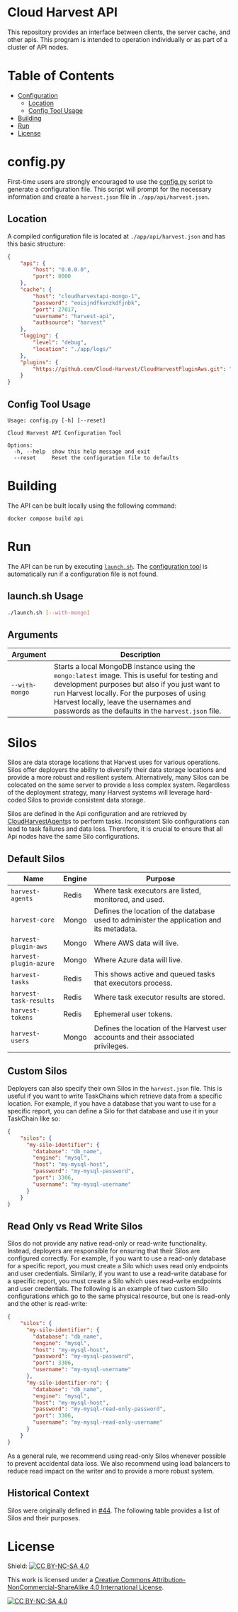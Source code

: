 # Cloud Harvest API
This repository provides an interface between clients, the server cache, and other apis. This program is intended to operation individually or as part of a cluster of API nodes. 

# Table of Contents
- [Configuration](#configpy)
  - [Location](#location) 
  - [Config Tool Usage](#config-tool-usage)
- [Building](#building)
- [Run](#run)
- [License](#license)


# config.py
First-time users are strongly encouraged to use the [config.py](config.py) script to generate a configuration file. This script will prompt for the necessary information and create a `harvest.json` file in `./app/api/harvest.json`.

## Location
A compiled configuration file is located at `./app/api/harvest.json` and has this basic structure:
```json
{
    "api": {
        "host": "0.0.0.0",
        "port": 8000
    },
    "cache": {
        "host": "cloudharvestapi-mongo-1",
        "password": "eoisjndfkvnzkdfjnbk",
        "port": 27017,
        "username": "harvest-api",
        "authsource": "harvest"
    },
    "logging": {
        "level": "debug",
        "location": "./app/logs/"
    },
    "plugins": {
        "https://github.com/Cloud-Harvest/CloudHarvestPluginAws.git": "main"
    }
}
```

## Config Tool Usage
```
Usage: config.py [-h] [--reset]

Cloud Harvest API Configuration Tool

Options:
  -h, --help  show this help message and exit
  --reset     Reset the configuration file to defaults
```

# Building
The API can be built locally using the following command:
```
docker compose build api
```

# Run
The API can be run by executing [`launch.sh`](launch.sh). The [configuration tool](#config-tool-usage) is automatically run if a configuration file is not found.

## launch.sh Usage
```bash
./launch.sh [--with-mongo]
```

## Arguments
| Argument       | Description                                                                                                                                                                                                                                                                                    |
|----------------|------------------------------------------------------------------------------------------------------------------------------------------------------------------------------------------------------------------------------------------------------------------------------------------------|
| `--with-mongo` | Starts a local MongoDB instance using the `mongo:latest` image. This is useful for testing and development purposes but also if you just want to run Harvest locally. For the purposes of using Harvest locally, leave the usernames and passwords as the defaults in the `harvest.json` file. |


# Silos
Silos are data storage locations that Harvest uses for various operations. Silos offer deployers the ability to
diversify their data storage locations and provide a more robust and resilient system. Alternatively, many Silos can be
colocated on the same server to provide a less complex system. Regardless of the deployment strategy, many Harvest systems
will leverage hard-coded Silos to provide consistent data storage.

Silos are defined in the Api configuration and are retrieved by [CloudHarvestAgents](https://github.com/Cloud-Harvest/CloudHarvestAgent)s
to perform tasks. Inconsistent Silo configurations can lead to task failures and data loss. Therefore, it is crucial to
ensure that all Api nodes have the same Silo configurations.

## Default Silos
| Name                   | Engine | Purpose                                                                                   |
|------------------------|--------|-------------------------------------------------------------------------------------------|
| `harvest-agents`       | Redis  | Where task executors are listed, monitored, and used.                                     |
| `harvest-core`         | Mongo  | Defines the location of the database used to administer the application and its metadata. |
| `harvest-plugin-aws`   | Mongo  | Where AWS data will live.                                                                 |
| `harvest-plugin-azure` | Mongo  | Where Azure data will live.                                                               |
| `harvest-tasks`        | Redis  | This shows active and queued tasks that executors process.                                |
| `harvest-task-results` | Redis  | Where task executor results are stored.                                                   |
| `harvest-tokens`       | Redis  | Ephemeral user tokens.                                                                    |
| `harvest-users`        | Mongo  | Defines the location of the Harvest user accounts and their associated privileges.        |

## Custom Silos
Deployers can also specify their own Silos in the `harvest.json` file. This is useful if you want to write TaskChains
which retrieve data from a specific location. For example, if you have a database that you want to use for a specific
report, you can define a Silo for that database and use it in your TaskChain like so:

```json
{
    "silos": {
      "my-silo-identifier": {
        "database": "db_name",
        "engine": "mysql",
        "host": "my-mysql-host",
        "password": "my-mysql-password",
        "port": 3306,
        "username": "my-mysql-username"
      }
    }
}
```

## Read Only vs Read Write Silos
Silos do not provide any native read-only or read-write functionality. Instead, deployers are responsible for ensuring
that their Silos are configured correctly. For example, if you want to use a read-only database for a specific report,
you must create a Silo which uses read only endpoints and user credentials. Similarly, if you want to use a read-write
database for a specific report, you must create a Silo which uses read-write endpoints and user credentials. The following
is an example of two custom Silo configurations which go to the same physical resource, but one is read-only and the other
is read-write:

```json
{
    "silos": {
      "my-silo-identifier": {
        "database": "db_name",
        "engine": "mysql",
        "host": "my-mysql-host",
        "password": "my-mysql-password",
        "port": 3306,
        "username": "my-mysql-username"
      },
      "my-silo-identifier-ro": {
        "database": "db_name",
        "engine": "mysql",
        "host": "my-mysql-host",
        "password": "my-mysql-read-only-password",
        "port": 3306,
        "username": "my-mysql-read-only-username"
      }
    }
}
```

As a general rule, we recommend using read-only Silos whenever possible to prevent accidental data loss. We also recommend
using load balancers to reduce read impact on the writer and to provide a more robust system.

## Historical Context
Silos were originally defined in [#44](https://github.com/Cloud-Harvest/CloudHarvestApi/issues/44). The following table
provides a list of Silos and their purposes.

# License
Shield: [![CC BY-NC-SA 4.0][cc-by-nc-sa-shield]][cc-by-nc-sa]

This work is licensed under a
[Creative Commons Attribution-NonCommercial-ShareAlike 4.0 International License][cc-by-nc-sa].

[![CC BY-NC-SA 4.0][cc-by-nc-sa-image]][cc-by-nc-sa]

[cc-by-nc-sa]: http://creativecommons.org/licenses/by-nc-sa/4.0/
[cc-by-nc-sa-image]: https://licensebuttons.net/l/by-nc-sa/4.0/88x31.png
[cc-by-nc-sa-shield]: https://img.shields.io/badge/License-CC%20BY--NC--SA%204.0-lightgrey.svg
